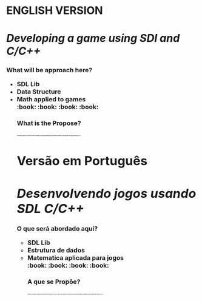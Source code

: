 

# ENGLISH VERSION
# ***Developing a game using SDl and C/C++***


<h3>What will be approach here?<h3\>

<ul>
<li>SDL Lib<li\><br>
<li>Data Structure<li\><br>
<li>Math applied to games <li\><br>
<ul\>
:book: :book: :book: :book: 

<h4>What is the Propose?<h4\><br>
<br><p style="font-size:2">The repository propose is to save my files while I'm learning SDL and applying knowledges of Data structure and Math to create games and other programs using GUI in C/C++ <p\>


# Versão em Português
# ***Desenvolvendo jogos usando SDL C/C++***


<h4>O que será abordado aqui?<h4\><br>

<ul>
<li>SDL Lib<li\><br>
<li>Estrutura de dados<li\><br>
<li>Matematica aplicada para jogos<li\><br>
<ul\>
:book: :book: :book: :book: 

<h4>A que se Propõe?<h4\><br>
<br><p style="font-size:2"> O objetivo do repositório é gravar de maneira filtrada meus avanços com Lib SDL e aplico conhecimentos de estrutura de dados e Matemática para criar programas e jogos  usando interface grafica em C/C++ <p\>


